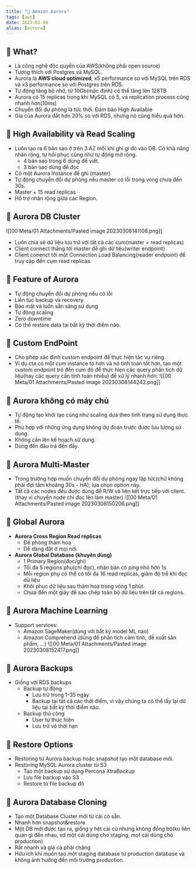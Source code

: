 ```yaml
---
title: "🌱 Amazon Aurora"
tags: [aws]
date: 2023-03-08
alias: [aurora]
---
```


## 🌿 What?
- Là công nghệ độc quyền của AWS(không phải open source)
- Tương thích với Postgres và MySQL.
- Aurora là **AWS  cloud optimized**, x5 performance so với MySQL trên RDS và x3 performance so với Postgres trên RDS.
- Tự động tăng bộ nhớ, từ 10Gb(mặc định) có thể tăng lên 128TB
- Aurora có 15 replicas trong khi MySQL có 5, và replication process cũng nhanh hơn(10ms)
- Chuyển đổi dự phòng là tức thời. Đảm bảo High Available
- Gía của Aurora đắt hơn 20% so với RDS, nhưng nó cũng hiểu quả hơn.

## 🌿 High Availability và Read Scaling
- Luôn tạo ra 6 bản sao ở trên 3 AZ mỗi khi ghi gì đó vào DB. Có khả năng nhân rộng, tự hồi phục cũng như tự động mở rộng.
	- 4 bản sao trong 6 dùng để viết.
	- 3 bản sao dùng để đọc
- Có một Aurora Instance để ghi (master)
- Tự động chuyển đổi dự phòng nếu master có lỗi trong vòng chưa đến 30s.
- Master + 15 read replicas
- Hỗ trợ nhân rộng giữa các Region.

## 🌿 Aurora DB Cluster
![[00 Meta/01 Attachments/Pasted image 20230308141108.png]]

- Luôn chia sẻ dữ liệu lưu trữ với tất cả các cụm(master + read replicas)
- Client connect thẳng tới master để ghi dữ liệu(writer endpoint)
- Client conenct tới một Connection Load Balancing(reader endpoint) để truy cập đến cụm read replicas.

## 🌿 Feature of Aurora
- Tự động chuyển đổi dự phòng nếu có lỗi
- Liên tục backup và recovery
- Bảo mật và luôn sẵn sàng sử dụng
- Tự động scaling
- Zero downtime
- Có thể restore data tại bất kỳ thời điểm nào.

## 🌿 Custom EndPoint
- Cho phép xác định custom endpoint để thực hiện tác vụ riêng.
- Ví dụ cta có một cụm instance to hơn và nó tính toán tốt hơn, tạo một custom endpoint trỏ đến cụm đó để thực hiẹn các query phân tích dữ liệu(hay các query cần tính toán nhiều) để xử lý nhanh hơn.
![[00 Meta/01 Attachments/Pasted image 20230308144242.png]]

## 🌿 Aurora không có máy chủ
- Tự động tạo khởi tạo cũng như scaling dựa theo tình trạng sử dụng thực tế.
- Phù hợp với những ứng dụng không dự đoán trước được lưu lượng sử dụng.
- Không cần lên kế hoạch sử dụng.
- Dùng đến đâu trả đến đấy.

## 🌿 Aurora Multi-Master
- Trong trường hợp muốn chuyển đổi dự phòng ngay lập tức(chứ không phải đợi tầm khoảng 30s - HA), lựa chọn option này.
- Tất cả các nodes đều được dùng để R/W và liên kết trực tiếp với client.(thay vì chuyển node chỉ đọc lên làm master)
![[00 Meta/01 Attachments/Pasted image 20230308150206.png]]

## 🌿 Global Aurora
- **Aurora Cross Region Read replicas**
	- Đề phòng thảm hoạ
	- Dễ dàng đặt ở mọi nơi
- **Aurora Global Database (khuyên dùng)**
	- 1 Primary Region(đọc/ghi)
	- Tối đa 5 regions phụ(chỉ đọc), nhân bản có ping nhỏ hơn 1s
	- Mỗi region phụ có thể có tối đa 16 read replicas, giảm độ trễ khi đọc dữ liệu
	- Khôi phục dữ liệu sau thảm hoạ trong vòng 1 phút.
	- Chưa đến một giây để sao chép toàn bộ dữ liệu trên tất cả regions.

## 🌿 Aurora Machine Learning 
- Support services:
	- Amazon SageMaker(dùng với bất kỳ model ML nào)
	- Amazon Comprehend (dùng để phân tích cảm tính, đề xuất sản phẩm, ...)
![[00 Meta/01 Attachments/Pasted image 20230308152417.png]]

## 🌿 Aurora Backups
- Giống với RDS backups
	- Backup tự động
		- Lưu trữ trong 1-35 ngày
		- Backup tại tất cả các thời điểm, vì vậy chúng ta có thể lấy lại dữ liệu tại bất kỳ thời điểm nào.
	- Backup thủ công
		- User tự thực hiện
		- Lưu trữ vô thời hạn

## 🌿 Restore Options
- Restoring từ Aurora backup hoặc snapshot tạo một database mới.
- Restoring MySQL Aurora cluster từ S3
	- Tạo một backup sử dụng Percona XtraBackup
	- Lưu file backup vào S3
	- Restore từ file backup đó

## 🌿 Aurora Database Cloning
- Tạo một Database Cluster mới từ cái có sẵn.
- Nhanh hơn snapshot&restore
- Một DB mới được tạo ra, giống y hệt cái cũ nhưng không đồng bộ(ko liên quan gì đến nhau, vd một cái dùng cho staging, mọt cái dùng cho production)
- Rất nhanh và giá cả phải chăng
- Hữu ích khi muốn tạo một staging database từ production database và không ảnh hưởng đến môi trường production.